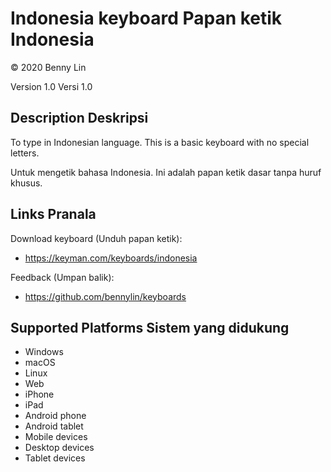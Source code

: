 Indonesia keyboard
Papan ketik Indonesia
=====================
© 2020 Benny Lin

Version 1.0
Versi 1.0

Description
Deskripsi
-----------

To type in Indonesian language. This is a basic keyboard with no special letters.

Untuk mengetik bahasa Indonesia. Ini adalah papan ketik dasar tanpa huruf khusus.

Links
Pranala
-------

Download keyboard (Unduh papan ketik):
* https://keyman.com/keyboards/indonesia

Feedback (Umpan balik):
* https://github.com/bennylin/keyboards

Supported Platforms
Sistem yang didukung
--------------------
 * Windows
 * macOS
 * Linux
 * Web
 * iPhone
 * iPad
 * Android phone
 * Android tablet
 * Mobile devices
 * Desktop devices
 * Tablet devices

